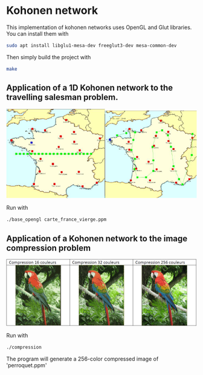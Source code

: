 # Kohonen network

This implementation of kohonen networks uses OpenGL and Glut libraries.
You can install them with 
```bash
sudo apt install libglu1-mesa-dev freeglut3-dev mesa-common-dev
```

Then simply build the project with
```bash
make
```

## Application of a 1D Kohonen network to the travelling salesman problem.

![](./screenshots/salesman.png)

Run with 
```bash
./base_opengl carte_france_vierge.ppm
```

## Application of a Kohonen network to the image compression problem

![](./screenshots/compression.png)

Run with 
```bash
./compression
```

The program will generate a 256-color compressed image of 'perroquet.ppm'
